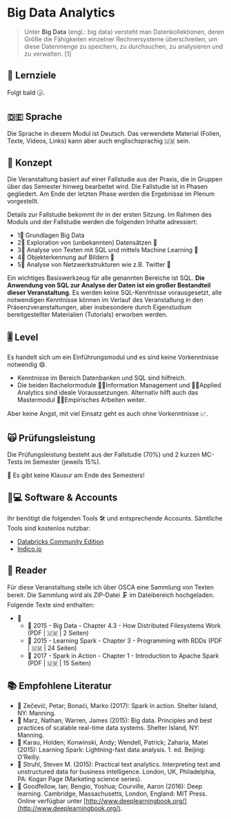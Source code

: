 # Big Data Analytics

> Unter **Big Data** \(engl.: big data\) versteht man Datenkollektionen, deren Größe die Fähigkeiten einzelner Rechnersysteme überschreiten, um diese Datenmenge zu speichern, zu durchsuchen, zu analysieren und zu verwalten. \[1\]

## 🎯 Lernziele <a id="learning-objectives"></a>

Folgt bald 🕟.

## 🇩🇪 Sprache

Die Sprache in diesem Modul ist Deutsch. Das verwendete Material \(Folien, Texte, Videos, Links\) kann aber auch englischsprachig 🇺🇲 sein.

## 📃 Konzept <a id="concept"></a>

Die Veranstaltung basiert auf einer Fallstudie aus der Praxis, die in Gruppen über das Semester hinweg bearbeitet wird. Die Fallstudie ist in Phasen gegliedert. Am Ende der letzten Phase werden die Ergebnisse im Plenum vorgestellt.

Details zur Fallstudie bekommt ihr in der ersten Sitzung. Im Rahmen des Moduls und der Fallstudie werden die folgenden Inhalte adressiert:

* 1⃣ Grundlagen Big Data
* 2⃣ Exploration von \(unbekannten\) Datensätzen 🧭 
* 3⃣ Analyse von Texten mit SQL und mittels Machine Learning 📄 
* 4⃣ Objekterkennung auf Bildern 🖼 
* 5⃣ Analyse von Netzwerkstrukturen wie z.B. Twitter 💬 

Ein wichtiges Basiswerkzeug für alle genannten Bereiche ist SQL. **Die Anwendung von SQL zur Analyse der Daten ist ein großer Bestandteil dieser Veranstaltung**. Es werden keine SQL-Kenntnisse vorausgesetzt, alle notwendigen Kenntnisse können im Verlauf des Veranstaltung in den Präsenzveranstaltungen, aber insbesondere durch Eigenstudium bereitgestellter Materialien \(Tutorials\) erworben werden.

## 🎚 Level <a id="level"></a>

Es handelt sich um ein Einführungsmodul und es sind keine Vorkenntnisse notwendig 😄. 

* Kenntnisse im Bereich Datenbanken und SQL sind hilfreich.
* Die beiden Bachelormodule 👨🏫Information Management und 👨🏫Applied Analytics sind ideale Voraussetzungen. Alternativ hilft auch das Mastermodul 👨🏫Empirisches Arbeiten weiter.

Aber keine Angst, mit viel Einsatz geht es auch ohne Vorkenntnisse 📈. 

## 🙀 Prüfungsleistung <a id="examination"></a>

Die Prüfungsleistung besteht aus der Fallstudie \(70%\) und 2 kurzen MC-Tests im Semester \(jeweils 15%\). 

🤟 Es gibt keine Klausur am Ende des Semesters!

## 👩💻 Software & Accounts <a id="software-and-accounts"></a>

Ihr benötigt die folgenden Tools 🛠 und entsprechende Accounts. Sämtliche Tools sind kostenlos nutzbar:

* [Databricks Community Edition](https://community.cloud.databricks.com)
* [Indico.io](https://indico.io)

## 📑 Reader

Für diese Veranstaltung stelle ich über OSCA eine Sammlung von Texten bereit. Die Sammlung wird als ZIP-Datei 🗜 im Dateibereich hochgeladen. Folgende Texte sind enthalten:

* 📂 
  * 📑 2015 - Big Data - Chapter 4.3 - How Distributed Filesystems Work \(PDF \| 🇺🇲 \| 2 Seiten\)
  * 📑 2015 - Learning Spark - Chapter 3 - Programming with RDDs \(PDF \| 🇺🇲 \| 24 Seiten\)
  * 📑 2017 - Spark in Action - Chapter 1 - Introduction to Apache Spark \(PDF \| 🇺🇲 \| 15 Seiten\)

## 📚 Empfohlene Literatur

* 📘 Zečević, Petar; Bonaći, Marko \(2017\): Spark in action. Shelter Island, NY: Manning.  
* 📘 Marz, Nathan; Warren, James \(2015\): Big data. Principles and best practices of scalable real-time data systems. Shelter Island, NY: Manning. 
* 📘 Karau, Holden; Konwinski, Andy; Wendell, Patrick; Zaharia, Matei \(2015\): Learning Spark: Lightning-fast data analysis. 1. ed. Beijing: O'Reilly. 
* 📘 Struhl, Steven M. \(2015\): Practical text analytics. Interpreting text and unstructured data for business intelligence. London, UK, Philadelphia, PA: Kogan Page \(Marketing science series\). 
* 📘 Goodfellow, Ian; Bengio, Yoshua; Courville, Aaron \(2016\): Deep learning. Cambridge, Massachusetts, London, England: MIT Press. Online verfügbar unter [http://www.deeplearningbook.org/](http://www.deeplearningbook.org/).

